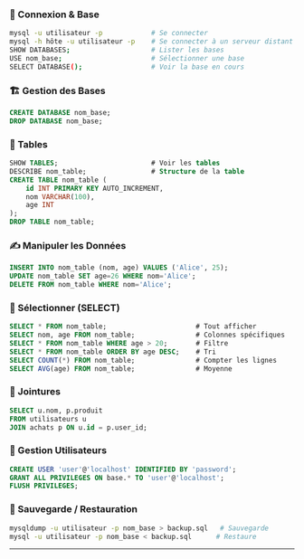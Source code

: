### 🔗 Connexion & Base
```Bash
mysql -u utilisateur -p            # Se connecter
mysql -h hôte -u utilisateur -p    # Se connecter à un serveur distant
SHOW DATABASES;                    # Lister les bases
USE nom_base;                      # Sélectionner une base
SELECT DATABASE();                 # Voir la base en cours
```
### 🏗️ Gestion des Bases
```SQL
CREATE DATABASE nom_base;
DROP DATABASE nom_base;
```
### 📂 Tables
```SQL
SHOW TABLES;                       # Voir les tables
DESCRIBE nom_table;                # Structure de la table
CREATE TABLE nom_table (
    id INT PRIMARY KEY AUTO_INCREMENT,
    nom VARCHAR(100),
    age INT
);
DROP TABLE nom_table;
```
### ✍️ Manipuler les Données
```SQL
INSERT INTO nom_table (nom, age) VALUES ('Alice', 25);
UPDATE nom_table SET age=26 WHERE nom='Alice';
DELETE FROM nom_table WHERE nom='Alice';
```
### 🔎 Sélectionner (SELECT)
```SQL
SELECT * FROM nom_table;                      # Tout afficher
SELECT nom, age FROM nom_table;               # Colonnes spécifiques
SELECT * FROM nom_table WHERE age > 20;       # Filtre
SELECT * FROM nom_table ORDER BY age DESC;    # Tri
SELECT COUNT(*) FROM nom_table;               # Compter les lignes
SELECT AVG(age) FROM nom_table;               # Moyenne
```
### 🔗 Jointures
```SQL
SELECT u.nom, p.produit
FROM utilisateurs u
JOIN achats p ON u.id = p.user_id;
```
### 👮 Gestion Utilisateurs
```SQL
CREATE USER 'user'@'localhost' IDENTIFIED BY 'password';
GRANT ALL PRIVILEGES ON base.* TO 'user'@'localhost';
FLUSH PRIVILEGES;
```
### 💾 Sauvegarde / Restauration
```Bash
mysqldump -u utilisateur -p nom_base > backup.sql   # Sauvegarde
mysql -u utilisateur -p nom_base < backup.sql      # Restaure
```
---
